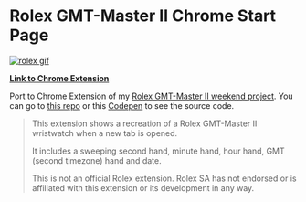 # Rolex GMT-Master II Chrome Start Page

[![rolex gif](https://github.com/gamell/rolex-gmt-ii/raw/master/media/rolex-gmt-ii.gif)](https://chrome.google.com/webstore/detail/hchnfnfjjknanhhconaappneoejmgngi/publish-accepted?hl=en-US&gl=US)

[**Link to Chrome Extension**](https://chrome.google.com/webstore/detail/hchnfnfjjknanhhconaappneoejmgngi/publish-accepted?hl=en-US&gl=US)

Port to Chrome Extension of my [Rolex GMT-Master II weekend project](https://github.com/gamell/rolex-gmt-ii). You can go to [this repo](https://github.com/gamell/rolex-gmt-ii) or this [Codepen](https://codepen.io/gamell/pen/ozkPLQ) to see the source code.

> This extension shows a recreation of a Rolex GMT-Master II wristwatch when a new tab is opened.
>
> It includes a sweeping second hand, minute hand, hour hand, GMT (second timezone) hand and date.
>
> This is not an official Rolex extension. Rolex SA has not endorsed or is affiliated with this extension or its development in any way.
